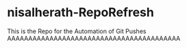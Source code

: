 # nisalherath-RepoRefresh
This is the Repo for the Automation of Git Pushes
AAAAAAAAAAAAAAAAAAAAAAAAAAAAAAAAAAAAAAAAA
